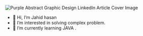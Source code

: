 ![Purple Abstract Graphic Design LinkedIn Article Cover Image](https://github.com/jahidneub/jahidneub/assets/153955082/e07254de-c305-4e30-974f-afbc568ceeb6)

- 👋 Hi, I’m Jahid hasan 
- 👀 I’m interested in solving complex problem.
- 🌱 I’m currently learning JAVA .



<!---
jahidneub/jahidneub is a ✨ special ✨ repository because its `README.md` (this file) appears on your GitHub profile.
You can click the Preview link to take a look at your changes.
--->
